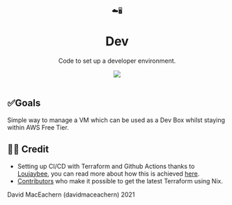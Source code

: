 <div align="center">
   ☁️🖥️ 
</div>

<h1 align="center">
  Dev
</h1>

<p align="center">
Code to set up a developer environment.
</p>

<div align="center">
  <a alt="GitHub Workflow Status" href="https://github.com/davidmaceachern/dev/actions">
    <img  src="https://img.shields.io/github/workflow/status/davidmaceachern/dev/Deploy">
  </a>
</div>
<br />

## ✅Goals

Simple way to manage a VM which can be used as a Dev Box whilst staying within AWS Free Tier.

## 👏🏻 Credit

- Setting up CI/CD with Terraform and Github Actions thanks to [Loujaybee](https://github.com/loujaybee/terraform-aws-github-action-bootstrap), you can read more about how this is achieved [here](https://www.thedevcoach.co.uk/setup-terraform-aws-github-actions/).
- [Contributors](https://github.com/NixOS/nixpkgs/blob/nixos-unstable/pkgs/applications/networking/cluster/terraform/default.nix#L42) who make it possible to get the latest Terraform using Nix.


David MacEachern (davidmaceachern) 2021